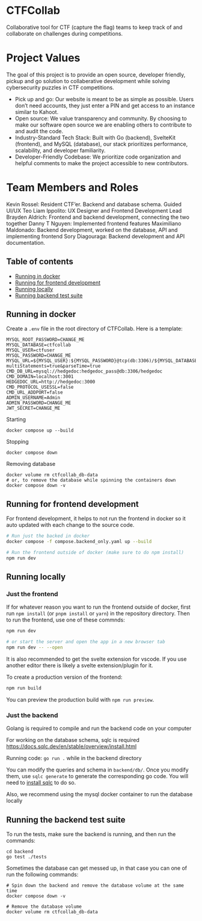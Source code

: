 # CTFCollab
Collaborative tool for CTF (capture the flag) teams to keep track of and collaborate on challenges during competitions. 

# Project Values
The goal of this project is to provide an open source, developer friendly, pickup and go solution to collaberative development while solving cybersecurity puzzles in CTF competitions.

- Pick up and go: Our website is meant to be as simple as possible. Users don’t need accounts, they just enter a PIN and get access to an instance similar to Kahoot.
- Open source: We value transparency and community. By choosing to make our software open source we are enabling others to contribute to and audit the code.
- Industry-Standard Tech Stack: Built with Go (backend), SvelteKit (frontend), and MySQL (database), our stack prioritizes performance, scalability, and developer familiarity. 
- Developer-Friendly Codebase: We prioritize code organization and helpful comments to make the project accessible to new contributors.

# Team Members and Roles
Kevin Rossel: Resident CTF’er. Backend and database schema. Guided UI/UX
Teo Liam Ippolito: UX Designer and Frontend Development Lead
Brayden Aldrich: Frontend and backend development, connecting the two together
Danny T Nguyen: Implemented frontend features
Maximiliano Maldonado: Backend development, worked on the database, API and implementing frontend
Sory Diagouraga: Backend development and API documentation.



## Table of contents
- [Running in docker](#running-in-docker)
- [Running for frontend development](#running-for-frontend-development)
- [Running locally](#running-locally)
- [Running backend test suite](#running-the-backend-test-suite)



## Running in docker
Create a `.env` file in the root directory of CTFCollab. Here is a template:
```
MYSQL_ROOT_PASSWORD=CHANGE_ME
MYSQL_DATABASE=ctfcollab
MYSQL_USER=ctfuser
MYSQL_PASSWORD=CHANGE_ME
MYSQL_URL=${MYSQL_USER}:${MYSQL_PASSWORD}@tcp(db:3306)/${MYSQL_DATABASE}?multiStatements=true&parseTime=true
CMD_DB_URL=mysql://hedgedoc:hedgedoc_pass@db:3306/hedgedoc
CMD_DOMAIN=localhost:3001
HEDGEDOC_URL=http://hedgedoc:3000
CMD_PROTOCOL_USESSL=false
CMD_URL_ADDPORT=false
ADMIN_USERNAME=Admin
ADMIN_PASSWORD=CHANGE_ME
JWT_SECRET=CHANGE_ME
```

Starting
```
docker compose up --build
```

Stopping
```
docker compose down
```

Removing database
```
docker volume rm ctfcollab_db-data
# or, to remove the database while spinning the containers down
docker compose down -v
```

## Running for frontend development
For frontend development, it helps to not run the frontend in docker so it auto updated with each change to the source code.
```bash
# Run just the backed in docker
docker compose -f compose.backend_only.yaml up --build

# Run the frontend outside of docker (make sure to do npm install)
npm run dev
```


## Running locally

### Just the frontend
If for whatever reason you want to run the frontend outside of docker, first run `npm install` (or `pnpm install` or `yarn`) in the repository directory. Then to run the frontend, use one of these commnds:

```bash
npm run dev

# or start the server and open the app in a new browser tab
npm run dev -- --open
```

It is also recommended to get the svelte extension for vscode. If you use another editor there is likely a svelte extension/plugin for it.

To create a production version of the frontend:
```bash
npm run build
```

You can preview the production build with `npm run preview`.

### Just the backend
Golang is required to compile and run the backend code on your computer

For working on the database schema, sqlc is required https://docs.sqlc.dev/en/stable/overview/install.html

Running code: `go run .` while in the backend directory

You can modify the queries and schema in `backend/db/`. Once you modify them, use `sqlc generate` to generate the corresponding go code. You will need to [install sqlc](https://docs.sqlc.dev/en/stable/overview/install.html) to do so. 


Also, we recommend using the mysql docker container to run the database locally

## Running the backend test suite

To run the tests, make sure the backend is running, and then run the commands:   
```
cd backend   
go test ./tests    
```

Sometimes the database can get messed up, in that case you can one of run the following commands:
```
# Spin down the backend and remove the database volume at the same time
docker compose down -v

# Remove the database volume
docker volume rm ctfcollab_db-data
```
